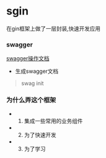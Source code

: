 # sgin
在gin框架上做了一层封装,快速开发应用


### swagger
[swagger操作文档](https://github.com/swaggo/swag/blob/master/README_zh-CN.md)

- 生成swagger文档
> swag init 


### 为什么弄这个框架
- 1. 集成一些常用的业务组件
- 2. 为了快速开发
- 3. 为了学习
